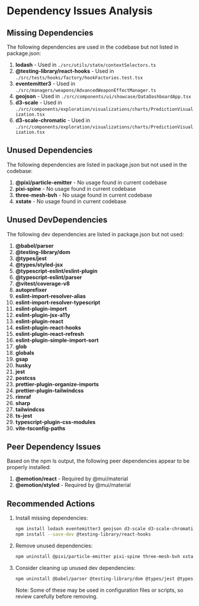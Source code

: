 # Dependency Issues Analysis

## Missing Dependencies

The following dependencies are used in the codebase but not listed in package.json:

1. **lodash** - Used in `./src/utils/state/contextSelectors.ts`
2. **@testing-library/react-hooks** - Used in `./src/tests/hooks/factory/hookFactories.test.tsx`
3. **eventemitter3** - Used in `./src/managers/weapons/AdvancedWeaponEffectManager.ts`
4. **geojson** - Used in `./src/components/ui/showcase/DataDashboardApp.tsx`
5. **d3-scale** - Used in `./src/components/exploration/visualizations/charts/PredictionVisualization.tsx`
6. **d3-scale-chromatic** - Used in `./src/components/exploration/visualizations/charts/PredictionVisualization.tsx`

## Unused Dependencies

The following dependencies are listed in package.json but not used in the codebase:

1. **@pixi/particle-emitter** - No usage found in current codebase
2. **pixi-spine** - No usage found in current codebase
3. **three-mesh-bvh** - No usage found in current codebase
4. **xstate** - No usage found in current codebase

## Unused DevDependencies

The following dev dependencies are listed in package.json but not used:

1. **@babel/parser**
2. **@testing-library/dom**
3. **@types/jest**
4. **@types/styled-jsx**
5. **@typescript-eslint/eslint-plugin**
6. **@typescript-eslint/parser**
7. **@vitest/coverage-v8**
8. **autoprefixer**
9. **eslint-import-resolver-alias**
10. **eslint-import-resolver-typescript**
11. **eslint-plugin-import**
12. **eslint-plugin-jsx-a11y**
13. **eslint-plugin-react**
14. **eslint-plugin-react-hooks**
15. **eslint-plugin-react-refresh**
16. **eslint-plugin-simple-import-sort**
17. **glob**
18. **globals**
19. **gsap**
20. **husky**
21. **jest**
22. **postcss**
23. **prettier-plugin-organize-imports**
24. **prettier-plugin-tailwindcss**
25. **rimraf**
26. **sharp**
27. **tailwindcss**
28. **ts-jest**
29. **typescript-plugin-css-modules**
30. **vite-tsconfig-paths**

## Peer Dependency Issues

Based on the npm ls output, the following peer dependencies appear to be properly installed:

1. **@emotion/react** - Required by @mui/material
2. **@emotion/styled** - Required by @mui/material

## Recommended Actions

1. Install missing dependencies:
   ```bash
   npm install lodash eventemitter3 geojson d3-scale d3-scale-chromatic
   npm install --save-dev @testing-library/react-hooks
   ```

2. Remove unused dependencies:
   ```bash
   npm uninstall @pixi/particle-emitter pixi-spine three-mesh-bvh xstate
   ```

3. Consider cleaning up unused dev dependencies:
   ```bash
   npm uninstall @babel/parser @testing-library/dom @types/jest @types/styled-jsx @typescript-eslint/eslint-plugin @typescript-eslint/parser @vitest/coverage-v8 autoprefixer eslint-import-resolver-alias eslint-import-resolver-typescript eslint-plugin-import eslint-plugin-jsx-a11y eslint-plugin-react eslint-plugin-react-hooks eslint-plugin-react-refresh eslint-plugin-simple-import-sort glob globals gsap husky jest postcss prettier-plugin-organize-imports prettier-plugin-tailwindcss rimraf sharp tailwindcss ts-jest typescript-plugin-css-modules vite-tsconfig-paths
   ```
   
   Note: Some of these may be used in configuration files or scripts, so review carefully before removing.
